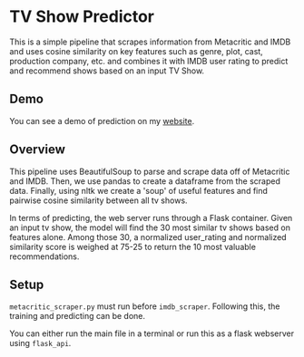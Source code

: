 # TV Show Predictor

This is a simple pipeline that scrapes information from Metacritic and IMDB and uses cosine similarity on key features such as genre, plot, cast, production company, etc. and combines it with IMDB user rating to predict and recommend shows based on an input TV Show.

## Demo

You can see a demo of prediction on my [website](http://itsjafer.com/#/show-predictor).

## Overview

This pipeline uses BeautifulSoup to parse and scrape data off of Metacritic and IMDB. Then, we use pandas to create a dataframe from the scraped data. Finally, using nltk we create a 'soup' of useful features and find pairwise cosine similarity between all tv shows.

In terms of predicting, the web server runs through a Flask container. Given an input tv show, the model will find the 30 most similar tv shows based on features alone. Among those 30, a normalized user_rating and normalized similarity score is weighed at 75-25 to return the 10 most valuable recommendations.

## Setup

`metacritic_scraper.py` must run before `imdb_scraper`. Following this, the training and predicting can be done.

You can either run the main file in a terminal or run this as a flask webserver using `flask_api`.


